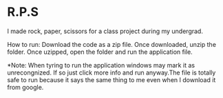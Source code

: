 # R.P.S
I made rock, paper, scissors for a class project during my undergrad.

How to run: Download the code as a zip file.
Once downloaded, unzip the folder. Once uzipped, 
open the folder and run the application file.

*Note: When tyring to run the application windows may mark it as unrecongnized.
If so just click more info and run anyway.The file is totally safe to run 
because it says the same thing to me even when I download it from google.
